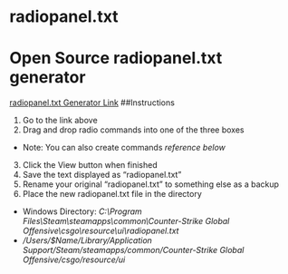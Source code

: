 # radiopanel.txt

Open Source radiopanel.txt generator
======
[radiopanel.txt Generator Link](http://www.justwas.com/radio/)
 ##Instructions
  
1. Go to the link above
2. Drag and drop radio commands into one of the three boxes
  * Note: You can also create commands *reference below*
3. Click the View button when finished
4. Save the text displayed as “radiopanel.txt”
5. Rename your original “radiopanel.txt” to something else as a backup
6. Place the new radiopanel.txt file in the directory
 * Windows Directory: *C:\Program Files\Steam\steamapps\common\Counter-Strike Global Offensive\csgo\resource\ui\radiopanel.txt*
 * */Users/$Name/Library/Application Support/Steam/steamapps/common/Counter-Strike Global Offensive/csgo/resource/ui*
